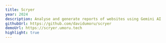 ```yaml
---
title: Scryer
year: 2024
description: Analyse and generate reports of websites using Gemini AI
githubUrl: https://github.com/davidumoru/scryer
demoUrl: https://scryer.umoru.tech
highlight: true
---
```

